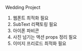Wedding Project

1. 웹폰트 최적화 필요
2. SubText 리팩토링 필요
3. 아이폰 파비콘
4. 사진 넘기는 액션 props 정리 필요
5. 이미지 프리로드 최적화 필요
